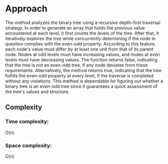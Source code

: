 # Approach
The method analyzes the binary tree using a recursive depth-first traversal strategy. In order to generate an array that holds the previous value encountered at each level, it first counts the levels of the tree. After that, it iteratively explores the tree while concurrently determining if the node in question complies with the even-odd property. According to this feature, each node's value must differ by at least one unit from that of its parent node. Nodes at odd levels must have increasing values, and nodes at even levels must have decreasing values. The function returns false, indicating that the tree is not an even-odd tree, if any node deviates from these requirements. Alternatively, the method returns true, indicating that the tree fulfills the even-odd property at every level, if the traverse is completed without any violations. This method is dependable for figuring out whether a binary tree is an even-odd tree since it guarantees a quick assessment of the tree's values and structure.

## Complexity
### Time complexity:
O(n)

### Space complexity:
O(n)
